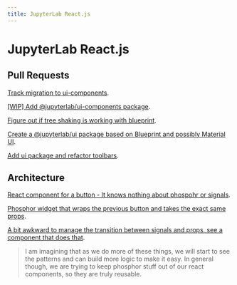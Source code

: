 ```yaml
---
title: JupyterLab React.js
---
```


# JupyterLab React.js

## Pull Requests

[Track migration to ui-components](https://github.com/jupyterlab/jupyterlab/issues/5702).

[[WIP] Add @jupyterlab/ui-components package](https://github.com/jupyterlab/jupyterlab/pull/5538).

[Figure out if tree shaking is working with blueprint](https://github.com/jupyterlab/jupyterlab/issues/5601).

[Create a @jupyterlab/ui package based on Blueprint and possibly Material UI](https://github.com/jupyterlab/jupyterlab/issues/5170).

[Add ui package and refactor toolbars](https://github.com/jupyterlab/jupyterlab/pull/4234).

## Architecture

[React component for a button - It knows nothing about phospohr or signals](https://github.com/jupyterlab/jupyterlab/blob/master/packages/apputils/src/toolbar.tsx#L375).

[Phosphor widget that wraps the previous button and takes the exact same props](https://github.com/jupyterlab/jupyterlab/blob/master/packages/apputils/src/toolbar.tsx#L401).

[A bit awkward to manage the transition between signals and props, see a component that does that](https://github.com/jupyterlab/jupyterlab/blob/master/packages/apputils/src/toolbar.tsx#L432).

> I am imagining that as we do more of these things, we will start to see the patterns and can build more logic to make it easy.  In general though, we are trying to keep phosphor stuff out of our react components, so they are truly reusable.
